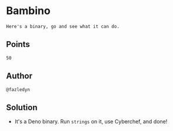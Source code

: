 # Bambino
```
Here's a binary, go and see what it can do.
```

## Points
```
50
```

## Author
```
@fazledyn
```

## Solution
- It's a Deno binary. Run `strings` on it, use Cyberchef, and done!
